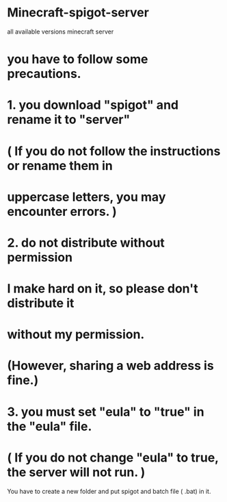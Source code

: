 # Minecraft-spigot-server
all available versions minecraft server
# you have to follow some precautions.
#
# 1. you download "spigot" and rename it to "server"
#
# ( If you do not follow the instructions or rename them in
#   uppercase letters, you may encounter errors. )
#
# 2. do not distribute without permission
#
# I make hard on it, so please don't distribute it
#   without my permission.  
#   (However, sharing a web address is fine.)
#
# 3. you must set "eula" to "true" in the "eula" file.
#
# ( If you do not change "eula" to true, the server will not run. )
You have to create a new folder and put spigot and batch file ( .bat) in it.

